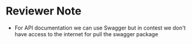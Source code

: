 # Reviewer Note
- For API documentation we can use Swagger but in contest we don't have access to the internet for pull the swagger package